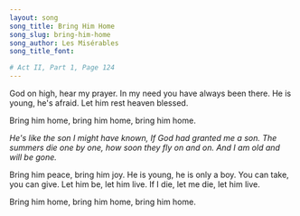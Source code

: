```yaml
---
layout: song
song_title: Bring Him Home
song_slug: bring-him-home
song_author: Les Misérables
song_title_font: 

# Act II, Part 1, Page 124
---
```


God on high, hear my prayer.
In my need you have always been there.
He is young, he's afraid.
Let him rest heaven blessed.

<p class="chorus">
  Bring him home,
  bring him home,
  bring him home.
</p>

_He's like the son I might have known,
If God had granted me a son.
The summers die one by one,
how soon they fly on and on.
And I am old and will be gone._

Bring him peace, bring him joy.
He is young, he is only a boy.
You can take, you can give.
Let him be, let him live.
If I die, let me die,
let him live.

<p class="chorus">
  Bring him home,
  bring him home,
  bring him home.
</p>